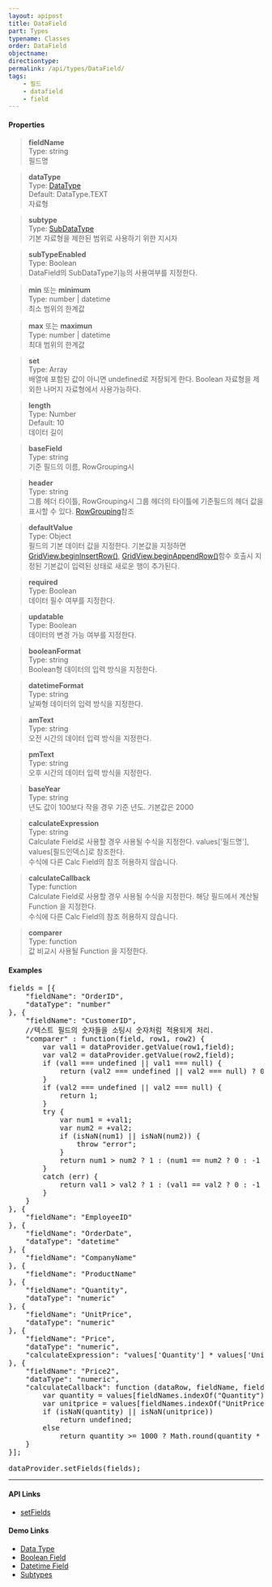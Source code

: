 ```yaml
---
layout: apipost
title: DataField
part: Types
typename: Classes
order: DataField
objectname: 
directiontype: 
permalink: /api/types/DataField/
tags: 
    - 필드
    - datafield
    - field
---
```



#### Properties

> **fieldName**      
> Type: string         
> 필드명  

> **dataType**       
> Type: [DataType](/api/types/DataType)   
> Default: DataType.TEXT   
> 자료형        

> **subtype**  
> Type: [SubDataType](/api/types/SubDataType)   
> 기본 자료형을 제한된 범위로 사용하기 위한 지시자  

> **subTypeEnabled**   
> Type: Boolean  
> DataField의 SubDataType기능의 사용여부를 지정한다.   

> **min** 또는 **minimum**  
> Type: number \| datetime  
> 최소 범위의 한계값   

> **max** 또는 **maximun**   
> Type: number \| datetime   
> 최대 범위의 한계값   

> **set**     
> Type: Array    
> 배열에 포함된 값이 아니면 undefined로 저장되게 한다. Boolean 자료형을 제외한 나머지 자료형에서 사용가능하다.    

> **length**  
> Type: Number   
> Default: 10   
> 데이터 길이   

> **baseField**   
> Type: string   
> 기준 필드의 이름, RowGrouping시    

> **header**     
> Type: string   
> 그룹 헤더 타이틀, RowGrouping시 그룹 헤더의 타이틀에 기준필드의 헤더 값을 표시할 수 있다. [RowGrouping](http://demo.realgrid.com/RowGroup/RowGrouping/)참조

> **defaultValue**     
> Type: Object   
> 필드의 기본 데이터 값을 지정한다. 기본값을 지정하면 [GridView.beginInsertRow()](/api/GridView/beginInsertRow/), [GridView.beginAppendRow()](/api/GridView/beginAppendRow/)함수 호출시 지정된 기본값이 입력된 상태로 새로운 행이 추가된다.   

> **required**     
> Type: Boolean   
> 데이터 필수 여부를 지정한다.   

> **updatable**     
> Type: Boolean   
> 데이터의 변경 가능 여부를 지정한다.   

> **booleanFormat**     
> Type: string   
> Boolean형 데이터의 입력 방식을 지정한다.  

> **datetimeFormat**   
> Type: string   
> 날짜형 데이터의 입력 방식을 지정한다.   

> **amText**    
> Type: string   
> 오전 시간의 데이터 입력 방식을 지정한다.   

> **pmText**    
> Type: string   
> 오후 시간의 데이터 입력 방식을 지정한다.   

> **baseYear**   
> Type: string   
> 년도 값이 100보다 작을 경우 기준 년도. 기본값은 2000   

> **calculateExpression**   
> Type: string   
> Calculate Field로 사용할 경우 사용될 수식을 지정한다. values['필드명'], values[필드인덱스]로 참조한다.  
> 수식에 다른 Calc Field의 참조 허용하지 않습니다.  

> **calculateCallback**   
> Type: function   
> Calculate Field로 사용할 경우 사용될 수식을 지정한다. 해당 필드에서 계산될 Function 을 지정한다.  
> 수식에 다른 Calc Field의 참조 허용하지 않습니다.

> **comparer**   
> Type: function   
> 값 비교시 사용될 Function 을 지정한다.    


#### Examples   

<pre class="prettyprint">
fields = [{
    "fieldName": "OrderID",
    "dataType": "number"
}, {
    "fieldName": "CustomerID",
    //텍스트 필드의 숫자들을 소팅시 숫자처럼 적용되게 처리.
    "comparer" : function(field, row1, row2) {
        var val1 = dataProvider.getValue(row1,field);
        var val2 = dataProvider.getValue(row2,field);
        if (val1 === undefined || val1 === null) {
            return (val2 === undefined || val2 === null) ? 0 : -1;
        }
        if (val2 === undefined || val2 === null) {
            return 1;
        }
        try {
            var num1 = +val1;
            var num2 = +val2;
            if (isNaN(num1) || isNaN(num2)) {
                throw "error";
            }
            return num1 > num2 ? 1 : (num1 == num2 ? 0 : -1 );
        }
        catch (err) {
            return val1 > val2 ? 1 : (val1 == val2 ? 0 : -1 );
        }
    }
}, {
    "fieldName": "EmployeeID"
}, {
    "fieldName": "OrderDate",
    "dataType": "datetime"
}, {
    "fieldName": "CompanyName"
}, {
    "fieldName": "ProductName"
}, {
    "fieldName": "Quantity",
    "dataType": "numeric"
}, {
    "fieldName": "UnitPrice",
    "dataType": "numeric"
}, {
    "fieldName": "Price",
    "dataType": "numeric",
    "calculateExpression": "values['Quantity'] * values['UnitPrice']"
}, {
    "fieldName": "Price2",
    "dataType": "numeric",
    "calculateCallback": function (dataRow, fieldName, fieldNames, values) {
        var quantity = values[fieldNames.indexOf("Quantity")];
        var unitprice = values[fieldNames.indexOf("UnitPrice")];
        if (isNaN(quantity) || isNaN(unitprice))
            return undefined;
        else
            return quantity >= 1000 ? Math.round(quantity * unitprice * 0.95) : quantity * unitprice;
    }
}];

dataProvider.setFields(fields);
</pre>

---

#### API Links

* [setFields](/api/DataProvider/setFields/) 

#### Demo Links

* [Data Type](http://demo.realgrid.com/DataManager/DataType/) 
* [Boolean Field](http://demo.realgrid.com/DataManager/BooleanField/) 
* [Datetime Field](http://demo.realgrid.com/DataManager/DatetimeField/) 
* [Subtypes](http://demo.realgrid.com/DataManager/Subtypes)